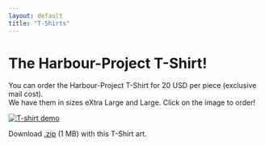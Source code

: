 ```yaml
---
layout: default
title: "T-Shirts"
---
```

# The Harbour-Project T-Shirt!

You can order the Harbour-Project T-Shirt for 20 USD per piece (exclusive mail
cost).<br>
We have them in sizes eXtra Large and Large. Click on the image to order!

[![T-shirt demo](https://harbour.github.io/art/hilde-tshirt.jpg)](mailto:harbour/at/PatrickMast.com)

Download [.zip](https://harbour.github.io/art/harbour-tshirt.zip) (1 MB) with this T-Shirt art.
